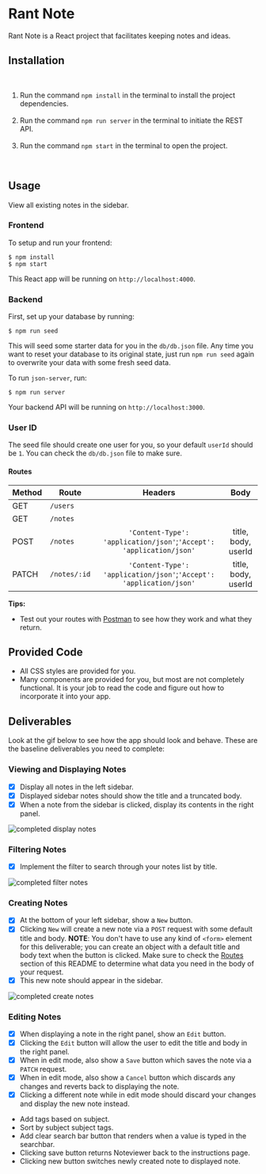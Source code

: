 # Rant Note
Rant Note is a React project that facilitates keeping notes and ideas.
## Installation
<br>
<ol>
<li>Run the command <code>npm install</code> in the terminal to install the project dependencies.</li>
<br>
<li> Run the command <code>npm run server</code> in the terminal to initiate the REST API.</li>
<br>
<li>Run the command <code>npm start</code> in the terminal to open the project.</li>
</ol>
<br>

## Usage

View all existing notes in the sidebar.


### Frontend

To setup and run your frontend:

```console
$ npm install
$ npm start
```

This React app will be running on `http://localhost:4000`.

### Backend

First, set up your database by running:

```console
$ npm run seed
```

This will seed some starter data for you in the `db/db.json` file. Any time you
want to reset your database to its original state, just run `npm run seed` again
to overwrite your data with some fresh seed data.

To run `json-server`, run:

```console
$ npm run server
```

Your backend API will be running on `http://localhost:3000`.

### User ID

The seed file should create one user for you, so your default `userId` should
be `1`. You can check the `db/db.json` file to make sure.

#### Routes

| Method | Route        |                               Headers                               |        Body         |
| ------ | ------------ | :-----------------------------------------------------------------: | :-----------------: |
| GET    | `/users`     |                                                                     |                     |
| GET    | `/notes`     |                                                                     |                     |
| POST   | `/notes`     | `'Content-Type': 'application/json'`;`'Accept': 'application/json'` | title, body, userId |
| PATCH  | `/notes/:id` | `'Content-Type': 'application/json'`;`'Accept': 'application/json'` | title, body, userId |

**Tips:**

- Test out your routes with [Postman](https://www.getpostman.com/) to see how
  they work and what they return.

## Provided Code

- All CSS styles are provided for you.
- Many components are provided for you, but most are not completely functional.
  It is your job to read the code and figure out how to incorporate it into your
  app.

## Deliverables

Look at the gif below to see how the app should look and behave. These are the
baseline deliverables you need to complete:

### Viewing and Displaying Notes

- [x] Display all notes in the left sidebar.
- [x] Displayed sidebar notes should show the title and a truncated body.
- [x] When a note from the sidebar is clicked, display its contents in the right
      panel.

![completed display notes](https://curriculum-content.s3.amazonaws.com/phase-2/react-hooks-evernote-json-server-guided-project/react-evernote-display.gif)

### Filtering Notes

- [x] Implement the filter to search through your notes list by title.

![completed filter notes](https://curriculum-content.s3.amazonaws.com/phase-2/react-hooks-evernote-json-server-guided-project/react-evernote-filter.gif)

### Creating Notes

- [x] At the bottom of your left sidebar, show a `New` button.
- [x] Clicking `New` will create a new note via a `POST` request with some
      default title and body. **NOTE**: You don't have to use any kind of `<form>`
      element for this deliverable; you can create an object with a default title
      and body text when the button is clicked. Make sure to check the
      [Routes](#Routes) section of this README to determine what data you need in
      the body of your request.
- [x] This new note should appear in the sidebar.

![completed create notes](https://curriculum-content.s3.amazonaws.com/phase-2/react-hooks-evernote-json-server-guided-project/react-evernote-create.gif)

### Editing Notes

- [x] When displaying a note in the right panel, show an `Edit` button.
- [x] Clicking the `Edit` button will allow the user to edit the title and body
      in the right panel.
- [x] When in edit mode, also show a `Save` button which saves the note via a
      `PATCH` request.
- [x] When in edit mode, also show a `Cancel` button which discards any changes
      and reverts back to displaying the note.
- [x] Clicking a different note while in edit mode should discard your changes
      and display the new note instead.
- Add tags based on subject.
- Sort by subject subject tags.
- Add clear search bar button that renders when a value is typed in the searchbar.
- Clicking save button returns Noteviewer back to the instructions page.
- Clicking new button switches newly created note to displayed note.
